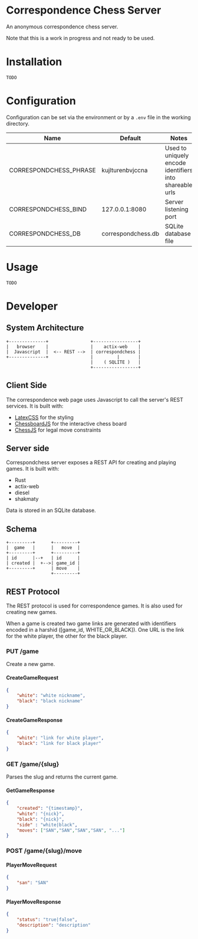 # Correspondence Chess Server

An anonymous correspondence chess server. 

Note that this is a work in progress and not ready to be used.


# Installation

    TODO


# Configuration

Configuration can be set via the environment or by a `.env` file in the working
directory.

|Name|Default|Notes|
|---|---|---|
|CORRESPONDCHESS_PHRASE|kujlturenbvjccna|Used to uniquely encode identifiers into shareable urls|
|CORRESPONDCHESS_BIND|127.0.0.1:8080|Server listening port|
|CORRESPONDCHESS_DB|correspondchess.db|SQLite database file|

# Usage

    TODO 

# Developer

## System Architecture

    +--------------+                +-----------------+
    |   browser    |                |    actix-web    |
    |  Javascript  |  <-- REST -->  | correspondchess |
    +--------------+                |         |       |
                                    |    ( SQLITE )   |
                                    +-----------------+

## Client Side

The correspondence web page uses Javascript to call the server's REST services.
It is built with:

- [LatexCSS](https://latex.now.sh/) for the styling
- [ChessboardJS](https://chessboardjs.com/) for the interactive chess board
- [ChessJS](https://github.com/jhlywa/chess.js) for legal move constraints

## Server side

Correspondchess server exposes a REST API for creating and playing games. It is
built with:

- Rust
- actix-web
- diesel
- shakmaty

Data is stored in an SQLite database.

## Schema

    +---------+      +---------+
    |  game   |      |   move  |
    +---------+      +---------+
    | id      |--+   | id      |
    | created |  +-->| game_id |
    +---------+      | move    |
                     +---------+


## REST Protocol

The REST protocol is used for correspondence games. It is also used for creating
new games.

When a game is created two game links are generated with identifiers encoded in a
harshid ([game_id, WHITE_OR_BLACK]). One URL is the link for the white player,
the other for the black player.

### PUT /game 

Create a new game.

#### CreateGameRequest

```json
{
	"white": "white nickname",
	"black": "black nickname"
}

```

#### CreateGameResponse

```json
{
	"white": "link for white player",
	"black": "link for black player"
}
```

### GET /game/{slug}

Parses the slug and returns the current game.

#### GetGameResponse

```json
{
	"created": "{timestamp}",
	"white": "{nick}",
	"black": "{nick}",
	"side" : "white|black",
	"moves": ["SAN","SAN","SAN","SAN", "..."]
}
```

### POST /game/{slug}/move

#### PlayerMoveRequest

```json
{
	"san": "SAN"
}
```

#### PlayerMoveResponse

```json
{ 
	"status": "true|false",
	"description": "description"
}
```

